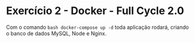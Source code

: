# Exercício 2 - Docker - Full Cycle 2.0

Com o comando ```bash docker-compose up -d``` toda aplicação rodará, criando o banco de dados MySQL, Node e Nginx. 
